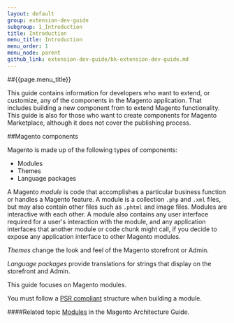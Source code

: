 ```yaml
---
layout: default
group: extension-dev-guide
subgroup: 1_Introduction
title: Introduction
menu_title: Introduction
menu_order: 1
menu_node: parent
github_link: extension-dev-guide/bk-extension-dev-guide.md
---
```


##{{page.menu_title}}

This guide contains information for developers who want to extend, or customize, any of the components in the Magento application. That includes building a new component from to extend Magento functionality. This guide is also for those who want to create components for Magento Marketplace, although it does not cover the publishing process.

##Magento components

Magento is made up of the following types of components:

* Modules
* Themes
* Language packages

A Magento *module* is code that accomplishes a particular business function or handles a Magento feature. A module is a collection `.php` and `.xml` files, but may also contain other files such as `.phtml` and image files. Modules are interactive with each other. A module also contains any user interface required for a user's interaction with the module, and any application interfaces that another module or code chunk might call, if you decide to expose any application interface to other Magento modules.

*Themes* change the look and feel of the Magento storefront or Admin. 

*Language packages* provide translations for strings that display on the storefront and Admin.

This guide focuses on Magento modules.


<div class="bs-callout bs-callout-info" id="info">
<p>You must follow a <a href="http://www.php-fig.org/psr/psr-4/">PSR compliant</a> structure when building a module.</p>
</div>

####Related topic
<a href="{{ site.gdeurl21 }}architecture/modules/mod_intro.html">Modules</a> in the Magento Architecture Guide.
